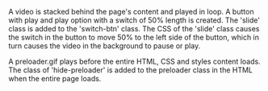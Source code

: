 A video is stacked behind the page's content and played in loop. 
A button with play and play option with a switch of 50% length is created. 
The 'slide' class is added to the 'switch-btn' class. The CSS of the 'slide' class causes the switch in the button to move 50% to the left side of the button, which in turn causes the video in the background to pause or play. 

A preloader.gif plays before the entire HTML, CSS and styles content loads. The class of 'hide-preloader' is added to the preloader class in the HTML when the entire page loads.
